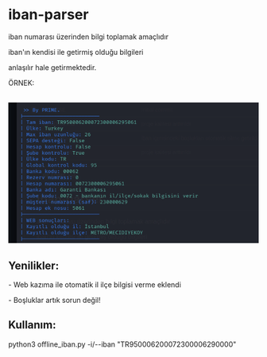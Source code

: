 # iban-parser
<p> iban numarası üzerinden bilgi toplamak amaçlıdır</p> 
<p> iban'ın kendisi ile getirmiş olduğu bilgileri</p>
<p> anlaşılır hale getirmektedir.</p>
<p> ÖRNEK: </p>
</br>
<img src="img/example3.png" /> 
</br>
<h2>Yenilikler: </h2>
<p>- Web kazıma ile otomatik il ilçe bilgisi verme eklendi</p>
<p>- Boşluklar artık sorun değil!</p>

<h2> Kullanım: </h2>
<p>python3 offline_iban.py -i/--iban "TR950006200072300006290000"</p> 
